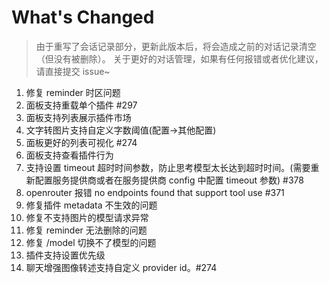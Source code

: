 # What's Changed

> 由于重写了会话记录部分，更新此版本后，将会造成之前的对话记录清空（但没有被删除）。
> 关于更好的对话管理，如果有任何报错或者优化建议，请直接提交 issue~

1. 修复 reminder 时区问题
2. 面板支持重载单个插件 #297
3. 面板支持列表展示插件市场
4. 文字转图片支持自定义字数阈值(配置->其他配置)
5. 面板更好的列表可视化 #274
6. 面板支持查看插件行为
7. 支持设置 timeout 超时时间参数，防止思考模型太长达到超时时间。(需要重新配置服务提供商或者在服务提供商 config 中配置 timeout 参数) #378
8. openrouter 报错 no endpoints found that support tool use #371
9. 修复插件 metadata 不生效的问题
10. 修复不支持图片的模型请求异常
11. 修复 reminder 无法删除的问题 
12. 修复 /model 切换不了模型的问题
13. 插件支持设置优先级 
14. 聊天增强图像转述支持自定义 provider id。#274
